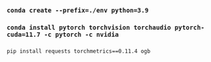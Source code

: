 # 
### `conda create --prefix=./env python=3.9`
### `conda install pytorch torchvision torchaudio pytorch-cuda=11.7 -c pytorch -c nvidia`
### 
`pip install requests torchmetrics==0.11.4 ogb`
